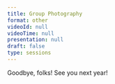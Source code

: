 ```yaml
---
title: Group Photography
format: other
videoId: null
videoTime: null
presentation: null
draft: false
type: sessions
---
```

Goodbye, folks! See you next year!
